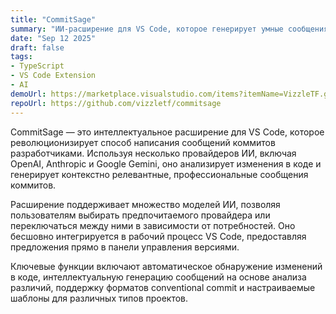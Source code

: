```yaml
---
title: "CommitSage"
summary: "ИИ-расширение для VS Code, которое генерирует умные сообщения коммитов, используя несколько провайдеров ИИ, включая OpenAI, Anthropic и Google Gemini."
date: "Sep 12 2025"
draft: false
tags:
- TypeScript
- VS Code Extension
- AI
demoUrl: https://marketplace.visualstudio.com/items?itemName=VizzleTF.geminicommit
repoUrl: https://github.com/vizzletf/commitsage
---
```


CommitSage — это интеллектуальное расширение для VS Code, которое революционизирует способ написания сообщений коммитов разработчиками. Используя несколько провайдеров ИИ, включая OpenAI, Anthropic и Google Gemini, оно анализирует изменения в коде и генерирует контекстно релевантные, профессиональные сообщения коммитов.

Расширение поддерживает множество моделей ИИ, позволяя пользователям выбирать предпочитаемого провайдера или переключаться между ними в зависимости от потребностей. Оно бесшовно интегрируется в рабочий процесс VS Code, предоставляя предложения прямо в панели управления версиями.

Ключевые функции включают автоматическое обнаружение изменений в коде, интеллектуальную генерацию сообщений на основе анализа различий, поддержку форматов conventional commit и настраиваемые шаблоны для различных типов проектов.